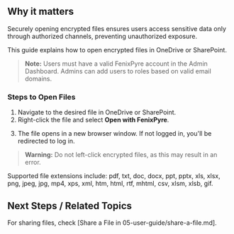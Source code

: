 
## Why it matters
Securely opening encrypted files ensures users access sensitive data only through authorized channels, preventing unauthorized exposure.

This guide explains how to open encrypted files in OneDrive or SharePoint.

> **Note:** Users must have a valid FenixPyre account in the Admin Dashboard. Admins can add users to roles based on valid email domains.

### Steps to Open Files
1. Navigate to the desired file in OneDrive or SharePoint.
2. Right-click the file and select **Open with FenixPyre**.

<!-- IMG:     ./media/05-user-guide/open-with-fenixpyre/right-click-screenshot.png | Alt: Right-click menu in OneDrive -->

3. The file opens in a new browser window. If not logged in, you'll be redirected to log in.

> **Warning:** Do not left-click encrypted files, as this may result in an error.

Supported file extensions include: pdf, txt, doc, docx, ppt, pptx, xls, xlsx, png, jpeg, jpg, mp4, xps, xml, htm, html, rtf, mhtml, csv, xlsm, xlsb, gif.

## Next Steps / Related Topics  
For sharing files, check [Share a File in 05-user-guide/share-a-file.md].
